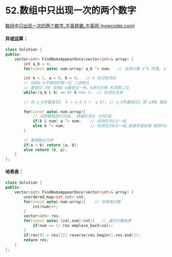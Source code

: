 # 52.数组中只出现一次的两个数字

[数组中只出现一次的两个数字_牛客题霸_牛客网 (nowcoder.com)](https://www.nowcoder.com/practice/389fc1c3d3be4479a154f63f495abff8?tpId=295&tags=&title=&difficulty=0&judgeStatus=0&rp=0&sourceUrl=%2Fexam%2Foj%3Fpage%3D1%26tab%3D%E7%AE%97%E6%B3%95%E7%AF%87%26topicId%3D295)



#### 异或运算：

```c++
class Solution {
public:
    vector<int> FindNumsAppearOnce(vector<int>& array) {
        int a_b = 0;
        for(const auto& num:array) a_b ^= num;   // 异或计算 a^b 的值, a b为所求
        
        int k = 1, a = 0, b = 0;   // k 标记检测位
        // 找到a b不相同的第一位 二进制位
        // 最低位 为0 说明a b最低位一样，k进行左移 检测第二位
        while((a_b & k) == 0) k <<= 1;  // 检测位左移
        
        // 找 a_b的最低位1  k = a_b & (- a_b); // a_b的最低位1 即 a和b 最低位不同值的地方
        
        for(const auto& num:array){
            // 对原数组进行分组， 依据检测位 分为2组
            if(k & num) a ^= num;    // 检测位为1分一组
            else b ^= num;           // 检测位为0分一组,直接异或处理 取得只有一个的值
        }
        
        // 整理输出次序
        if(a < b) return {a, b};
        else return {b, a};
    }
};
```





#### 哈希表：

```c++
class Solution {
public:
    vector<int> FindNumsAppearOnce(vector<int>& array) {
        unordered_map<int,int> cnt;
        for(const auto& num:array){    // 哈希表计数
            cnt[num]++;
        }
        vector<int> res;
        for(const auto& [val,num]:cnt){   // 遍历计数结果
            if(num == 1) res.emplace_back(val);
        }
        if(res[0] > res[1]) reverse(res.begin(),res.end());
        return res;
    }
};

```





